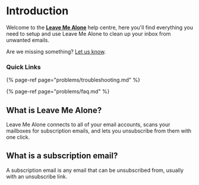 # Introduction

Welcome to the [**Leave Me Alone**](https://leavemealone.app) help centre, here you'll find everything you need to setup and use Leave Me Alone to clean up your inbox from unwanted emails.

Are we missing something? [Let us know](https://leavemealone.app/feedback).

### Quick Links

{% page-ref page="problems/troubleshooting.md" %}

{% page-ref page="problems/faq.md" %}

## What is Leave Me Alone?

Leave Me Alone connects to all of your email accounts, scans your mailboxes for subscription emails, and lets you unsubscribe from them with one click.

## What is a subscription email?

A subscription email is any email that can be unsubscribed from, usually with an unsubscribe link.

